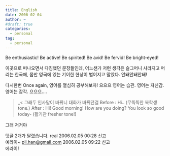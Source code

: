 ```yaml
---
title: English
date: 2006-02-04
author: ~
#draft: true
categories:
  - personal
tag:
  - personal
---
```




Be enthusiastic!
Be active!
Be spirited!
Be avid!
Be fervid!
Be bright-eyed!

이곳으로 떠나오면서 다짐했던 문장들인데,
어느샌가 저런 생각은 슬그머니 사라지고
머리는 한국에, 몸만 영국에 있는 기이한 현상이 벌어지고 말았다. 안돼안돼안돼!

다시한번 Once again,
영어를 열심히 공부해보자! 으으으
영어는 습관. 영어는 자신감. 영어는 감각.
으으으....

>_<
그래두 인사말이 바뀌니 대화가 바뀌던걸
Before : Hi.. (무뚝뚝한 복학생 tone.)
After : Hi! Good morning! How are you doing? You look so good today- (활기찬 fresher tone!)

그래 저거야


 댓글  2개가 달렸습니다.
real 2006.02.05 00:28 신고   
예라이~
pil.han@gmail.com 2006.02.05 09:22 신고   
에라이!




